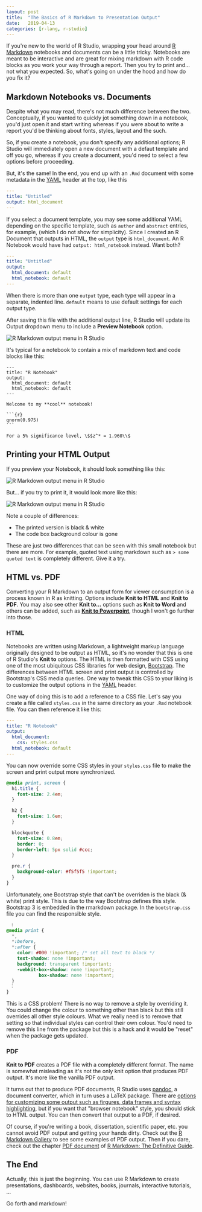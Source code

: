 ```yaml
---
layout: post
title:  "The Basics of R Markdown to Presentation Output"
date:   2019-04-13
categories: [r-lang, r-studio]
---
```

If you're new to the world of R Studio, wrapping your head around [R Markdown][1] notebooks and documents can be a little tricky. Notebooks are meant to be interactive and are great for mixing markdown with R code blocks as you work your way through a report. Then you try to print and... not what you expected. So, what's going on under the hood and how do you fix it?

## Markdown Notebooks vs. Documents

Despite what you may read, there's not much difference between the two. Conceptually, if you wanted to quickly jot something down in a notebook, you'd just open it and start writing whereas if you were about to write a report you'd be thinking about fonts, styles, layout and the such.

So, if you create a notebook, you don't specify any additional options; R Studio will immediately open a new document with a defaut template and off you go, whereas if you create a document, you'd need to select a few options before proceeding.

But, it's the same! In the end, you end up with an `.Rmd` document with some metadata in the [YAML][2] header at the top, like this

```yaml
---
title: "Untitled"
output: html_document
---
```

If you select a document template, you may see some additional YAML depending on the specific template, such as `author` and `abstract` entries, for example, (which I do not show for simplicity). Since I created an R Document that outputs in HTML, the `output` type is `html_document`. An R Notebook would have had `output: html_notebook` instead. Want both?

```yaml
---
title: "Untitled"
output:
  html_document: default
  html_notebook: default
---
```

When there is more than one `output` type, each type will appear in a separate, indented line. `default` means to use default settings for each output type.

After saving this file with the additional output line, R Studio will update its Output dropdown menu to include a **Preview Notebook** option.

![R Markdown output menu in R Studio](/images/r_notebook_output_2.png)

It's typical for a notebook to contain a mix of markdown text and code blocks like this:

````
---
title: "R Notebook"
output:
  html_document: default
  html_notebook: default
---

Welcome to my **cool** notebook!

```{r}
qnorm(0.975)
```

For a 5% significance level, \$$z^* = 1.960\\$
````

## Printing your HTML Output

If you preview your Notebook, it should look something like this:

![R Markdown output menu in R Studio](/images/r_notebook_output_8.png)

But... if you try to print it, it would look more like this:

![R Markdown output menu in R Studio](/images/r_notebook_output_10.png)

Note a couple of differences:
- The printed version is black & white
- The code box background colour is gone

These are just two differences that can be seen with this small notebook but there are more. For example, quoted text using markdown such as `> some quoted text` is completely different. Give it a try.

## HTML vs. PDF

Converting your R Markdown to an output form for viewer consumption is a process known in R as knitting. Options include **Knit to HTML** and **Knit to PDF**. You may also see other **Knit to...** options such as **Knit to Word** and others can be added, such as [**Knit to Powerpoint**][3], though I won't go further into those.

### HTML
Notebooks are written using Markdown, a lightweight markup language originally designed to be output as HTML, so it's no wonder that this is one of R Studio's **Knit to** options. The HTML is then formatted with CSS using one of the most ubiquitous CSS libraries for web design, [Bootstrap][4]. The differences between HTML screen and print output is controlled by Bootstrap's CSS media queries. One way to tweak this CSS to your liking is to customize the output options in the [YAML][2] header.

One way of doing this is to add a reference to a CSS file. Let's say you create a file called `styles.css` in the same directory as your `.Rmd` notebook file. You can then reference it like this:

```yaml
---
title: "R Notebook"
output:
  html_document:
    css: styles.css
  html_notebook: default
---
```

You can now override some CSS styles in your `styles.css` file to make the screen and print output more synchronized.

```css
@media print, screen {
  h1.title {
    font-size: 2.4em;
  }

  h2 {
    font-size: 1.6em;
  }

  blockquote {
    font-size: 0.8em;
    border: 0;
    border-left: 5px solid #ccc;
  }

  pre.r {
    background-color: #f5f5f5 !important;
  }
}
```

Unfortunately, one Bootstrap style that can't be overriden is the black (& white) print style. This is due to the way Bootstrap defines this style. Bootstrap 3 is embedded in the rmarkdown package. In the `bootstrap.css` file you can find the responsible style.

```css
  ⫶
@media print {
  *,
  *:before,
  *:after {
    color: #000 !important; /* set all text to black */
    text-shadow: none !important;
    background: transparent !important;
    -webkit-box-shadow: none !important;
            box-shadow: none !important;
  }
  ⫶
}
```

This is a CSS problem! There is no way to remove a style by overriding it. You could change the colour to something other than black but this still overrides all other style colours. What we really need is to remove that setting so that individual styles can control their own colour. You'd need to remove this line from the package but this is a hack and it would be "reset" when the package gets updated.

### PDF
**Knit to PDF** creates a PDF file with a completely different format. The name is somewhat misleading as it's not the only knit option that produces PDF output. It's more like the vanilla PDF output.

It turns out that to produce PDF documents, R Studio uses [pandoc][5], a document converter, which in turn uses a LaTeX package. There are [options for customizing some output such as firgures, data frames and syntax highlighting][6], but if you want that "browser notebook" style, you should stick to HTML output. You can then convert that output to a PDF, if desired.

Of course, if you're writing a book, dissertation, scientific paper, etc. you cannot avoid PDF output and getting your hands dirty. Check out the [R Markdown Gallery][7] to see some examples of PDF output. Then if you dare, check out the chapter [PDF document][8] of [R Markdown: The Definitive Guide][9].

## The End
Actually, this is just the beginning. You can use R Markdown to create presentations, dashboards, websites, books, journals, interactive tutorials, ...

Go forth and markdown!

[1]: https://rmarkdown.rstudio.com
[2]: https://en.wikipedia.org/wiki/YAML
[3]: https://support.rstudio.com/hc/en-us/articles/360004672913-Rendering-PowerPoint-Presentations-with-RStudio
[4]: https://getbootstrap.com
[5]: https://www.pandoc.org
[6]: https://bookdown.org/yihui/rmarkdown/pdf-document.html
[7]: https://rmarkdown.rstudio.com/gallery.html
[8]: https://bookdown.org/yihui/rmarkdown/pdf-document.html
[9]: https://bookdown.org/yihui/rmarkdown/
